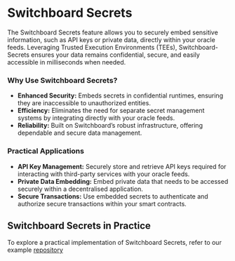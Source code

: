 # Switchboard Secrets

The Switchboard Secrets feature allows you to securely embed sensitive information, such as API keys or private data, directly within your oracle feeds. Leveraging Trusted Execution Environments (TEEs), Switchboard-Secrets ensures your data remains confidential, secure, and easily accessible in milliseconds when needed.

### **Why Use Switchboard Secrets?**

* **Enhanced Security:** Embeds secrets in confidential runtimes, ensuring they are inaccessible to unauthorized entities.
* **Efficiency:** Eliminates the need for separate secret management systems by integrating directly with your oracle feeds.
* **Reliability:** Built on Switchboard’s robust infrastructure, offering dependable and secure data management.

### **Practical Applications**

* **API Key Management:** Securely store and retrieve API keys required for interacting with third-party services with your oracle feeds.
* **Private Data Embedding:** Embed private data that needs to be accessed securely within a decentralised application.
* **Secure Transactions:** Use embedded secrets to authenticate and authorize secure transactions within your smart contracts.

## Switchboard Secrets in Practice

To explore a practical implementation of Switchboard Secrets, refer to our example [repository](https://github.com/switchboard-xyz/sb-on-demand-examples/tree/main/sb-on-demand-secret/sb-on-demand-secrets)
